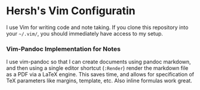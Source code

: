 # Hersh's Vim Configuratin
I use Vim for writing code and note taking. If you clone this repository into your `~/.vim/`, you should immediately have access to my setup.

### Vim-Pandoc Implementation for Notes
I use vim-pandoc so that I can create documents using pandoc markdown, and then using a single editor shortcut (`:Render`) render the markdown file as a PDF via a LaTeX engine. This saves time, and allows for specification of TeX parameters like margins, template, etc. Also inline formulas work great.
